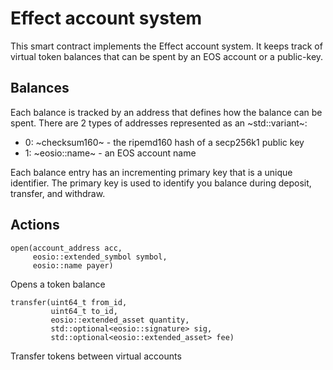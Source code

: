 # Effect account system

This smart contract implements the Effect account system. It keeps track of
virtual token balances that can be spent by an EOS account or a
public-key.

## Balances

Each balance is tracked by an address that defines how the balance can be
spent. There are 2 types of addresses represented as an ~std::variant~:

- 0: ~checksum160~ - the ripemd160 hash of a secp256k1 public key
- 1: ~eosio::name~ - an EOS account name

Each balance entry has an incrementing primary key that is a unique
identifier. The primary key is used to identify you balance during deposit,
transfer, and withdraw.

## Actions

```
open(account_address acc,
     eosio::extended_symbol symbol,
     eosio::name payer)
```
Opens a token balance

```
transfer(uint64_t from_id,
         uint64_t to_id,
         eosio::extended_asset quantity,
         std::optional<eosio::signature> sig,
         std::optional<eosio::extended_asset> fee)
```
Transfer tokens between virtual accounts
